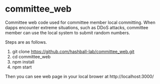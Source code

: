 # committee_web
Committee web code used for committee member local committing.
When dapps encounter extreme situations, such as DDoS attacks, committee member can use the local system to submit random numbers.

Steps are as follows.
1. git clone https://github.com/hashball-lab/committee_web.git
2. cd committee_web
3. npm install
4. npm start

Then you can see web page in your local brower at http://localhost:3000/
